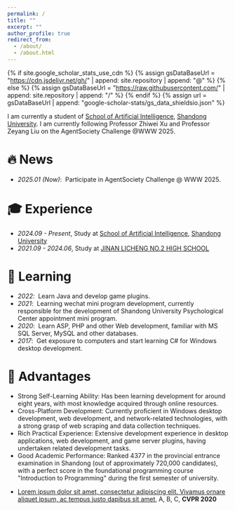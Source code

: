 ```yaml
---
permalink: /
title: ""
excerpt: ""
author_profile: true
redirect_from: 
  - /about/
  - /about.html
---
```


{% if site.google_scholar_stats_use_cdn %}
{% assign gsDataBaseUrl = "https://cdn.jsdelivr.net/gh/" | append: site.repository | append: "@" %}
{% else %}
{% assign gsDataBaseUrl = "https://raw.githubusercontent.com/" | append: site.repository | append: "/" %}
{% endif %}
{% assign url = gsDataBaseUrl | append: "google-scholar-stats/gs_data_shieldsio.json" %}

<span class='anchor' id='about-me'></span>

I am currently a student of [School of Artificial Intelligence](https://ai.sdu.edu.cn/), [Shandong University](https://www.sdu.edu.cn/). 
I am currently following Professor Zhiwei Xu and Professor Zeyang Liu on the AgentSociety Challenge @WWW 2025.

# 🔥 News
- *2025.01 (Now)*: &nbsp;Participate in AgentSociety Challenge @ WWW 2025.

# 🎓 Experience
- *2024.09 - Present*, Study at [School of Artificial Intelligence](https://ai.sdu.edu.cn/), [Shandong University](https://www.sdu.edu.cn/)
- *2021.09 - 2024.06*, Study at [JINAN LICHENG NO.2 HIGH SCHOOL](https://www.lcez.cn/)

# 📖 Learning
- *2022*: &nbsp;Learn Java and develop game plugins.
- *2021*: &nbsp;Learning wechat mini program development, currently responsible for the development of Shandong University Psychological Center appointment mini program.
- *2020*: &nbsp;Learn ASP, PHP and other Web development, familiar with MS SQL Server, MySQL and other databases.
- *2017*: &nbsp;Get exposure to computers and start learning C# for Windows desktop development.

# 📝 Advantages
- Strong Self-Learning Ability: Has been learning development for around eight years, with most knowledge acquired through online resources. 
- Cross-Platform Development: Currently proficient in Windows desktop development, web development, and network-related technologies, with a strong grasp of web scraping and data collection techniques. 
- Rich Practical Experience: Extensive development experience in desktop applications, web development, and game server plugins, having undertaken related development tasks. 
- Good Academic Performance: Ranked 4377 in the provincial entrance examination in Shandong (out of approximately 720,000 candidates), with a perfect score in the foundational programming course "Introduction to Programming" during the first semester of university. 

<!-- # 📝 Publications 
- Building... -->

- [Lorem ipsum dolor sit amet, consectetur adipiscing elit. Vivamus ornare aliquet ipsum, ac tempus justo dapibus sit amet](https://github.com), A, B, C, **CVPR 2020**
<!-- 
# 🎖 Honors and Awards
- *Building* Building... -->
